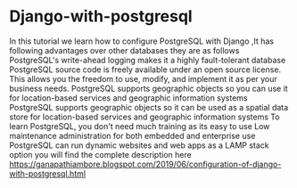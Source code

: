 # Django-with-postgresql
In this tutorial we learn how to configure PostgreSQL with Django ,It has following advantages over other databases they are as follows
PostgreSQL's write-ahead logging makes it a highly fault-tolerant database
PostgreSQL source code is freely available under an open source license. This allows you the freedom to use, modify, and implement it as per your business needs.
PostgreSQL supports geographic objects so you can use it for location-based services and geographic information systems
PostgreSQL supports geographic objects so it can be used as a spatial data store for location-based services and geographic information systems
To learn PostgreSQL, you don't need much training as its easy to use
Low maintenance administration for both embedded and enterprise use
PostgreSQL can run dynamic websites and web apps as a LAMP stack option
you will find the complete description here
https://ganapathiambore.blogspot.com/2019/06/configuration-of-django-with-postgresql.html
